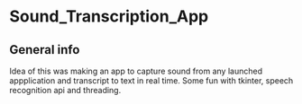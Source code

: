 # Sound_Transcription_App

## General info
Idea of this was making an app to capture sound from any launched appplication and transcript to text in real time. Some fun with tkinter, speech recognition api and threading.
